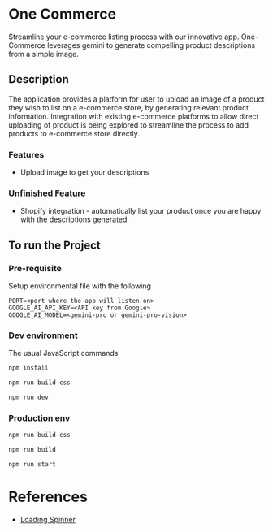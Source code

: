 # One Commerce

Streamline your e-commerce listing process with our innovative app. One-Commerce leverages gemini to generate compelling product descriptions from a simple image.

## Description

The application provides a platform for user to upload an image of a product they wish to list on a e-commerce store, by generating relevant product information. Integration with existing e-commerce platforms to allow direct uploading of product is being explored to streamline the process to add products to e-commerce store directly.

### Features

- Upload image to get your descriptions

### Unfinished Feature

- Shopify integration - automatically list your product once you are happy with the descriptions generated.

## To run the Project

### Pre-requisite

Setup environmental file with the following

```text
PORT=<port where the app will listen on>
GOOGLE_AI_API_KEY=<API key from Google>
GOOGLE_AI_MODEL=<gemini-pro or gemini-pro-vision>
```

### Dev environment

The usual JavaScript commands

```bash
npm install

npm run build-css

npm run dev
```

### Production env

```bash
npm run build-css

npm run build

npm run start
```

# References

- [Loading Spinner](https://icons8.com/icons/set/spinner)
